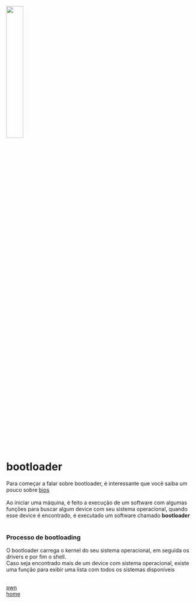 <img width="30%" src="https://i.imgur.com/ULwPfn3.png"></img>

# bootloader
Para começar a falar sobre bootloader, é interessante que você saiba um pouco sobre [bios](../bios.md)<br><br>
Ao iniciar uma máquina, é feito a execução de um software com algumas funções para buscar algum device com seu sistema operacional, quando esse device é encontrado, é executado um software chamado **bootloader**<br><br>

### Processo de bootloading
O bootloader carrega o kernel do seu sistema operacional, em seguida os drivers e por fim o shell.<br>
Caso seja encontrado mais de um device com sistema operacional, existe uma função para exibir uma lista com todos os sistemas disponíveis<br><br>

[pwn](../README.md)<br>
[home](../../README.md)
